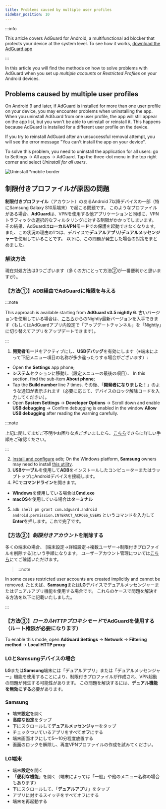 ```yaml
---
title: Problems caused by multiple user profiles
sidebar_position: 10
---
```


:::info

This article covers AdGuard for Android, a multifunctional ad blocker that protects your device at the system level. To see how it works, [download the AdGuard app](https://adguard.com/download.html?auto=true)

:::

In this article you will find the methods on how to solve problems with AdGuard when you set up *multiple accounts* or *Restricted Profiles* on your Android devices.

## Problems caused by multiple user profiles

On Android 9 and later, if AdGuard is installed for more than one user profile on your device, you may encounter problems when uninstalling the app. When you uninstall AdGuard from one user profile, the app will still appear on the app list, but you won't be able to uninstall or reinstall it. This happens because AdGuard is installed for a different user profile on the device.

If you try to reinstall AdGuard after an unsuccessful removal attempt, you will see the error message "You can't install the app on your device".

To solve this problem, you need to uninstall the application for all users: go to Settings → All apps → AdGuard. Tap the three-dot menu in the top right corner and select *Uninstall for all users*.

![Uninstall *mobile border](https://cdn.adtidy.org/blog/new/tu49hmultiple_users.png)

## 制限付きプロファイルが原因の問題

**制限付きプロファイル**（アカウント）のあるAndroid 7以降デバイスの一部（特にSamsung Galaxy S10系端末）で起こる問題です。 このようなプロファイルがある場合、**AdGuard**は、VPNを使用する他アプリケーションと同様に、VPNトラフィックの選択的なフィルタリングに対する制限がかかってしまいます。 その結果、AdGuardは**ローカルVPNモード**での保護を起動できなくなります。 また、この状況の理由の1つは、デバイスで**デュアルアプリ/デュアルメッセンジャー**を使用していることです。 以下に、この問題が発生した場合の対策をまとめました。

### 解決方法

現在対処方法は3つございます（多くの方にとって方法②が一番便利かと思いますが）。

### 【方法①】ADB経由でAdGuardに権限を与える

:::note

This approach is available starting from **AdGuard v3.5 nightly 6**. 古いバージョンを使用している場合は、[こちら](https://adguard.com/adguard-android/overview.html)からのNightly最新バージョンを入手できます（もしくはAdGuardアプリ内設定で「アップデートチャンネル」を「Nightly」に切り替えてアプリをアップデートできます）。

:::

1. **開発者モード**をアクティブにし、**USBデバッグ**を有効にします（※端末によって下記メニュー項目の名称が多少違ったりする場合がございます）:
- Open the **Settings** app phone;
- **システム**セクションに移動し（設定メニューの最後の項目）、 In this section, find the sub-item **About phone**;
- Tap the **Build number** line 7 times. その後、「**開発者になりました！**」のような通知が表示されます（必要に応じて、デバイスのロック解除コードを入力してください）。
- Open **System Settings** → **Developer Options** → Scroll down and enable **USB debugging** → Confirm debugging is enabled in the window **Allow USB debugging** after reading the warning carefully.

:::note

上記に関してまだご不明やお困りな点ございましたら、[こちら](https://developer.android.com/studio/debug/dev-options)でさらに詳しい手順をご確認ください。

:::

2. [Install and configure](https://www.xda-developers.com/install-adb-windows-macos-linux/) adb; On the Windows platform, **Samsung** owners may need to install [this utility](https://developer.samsung.com/mobile/android-usb-driver.html).
3. **USBケーブル**を使用して**ADB**をインストールしたコンピューターまたはラップトップにAndroidデバイスを接続します。
4. PCで**コマンドライン**を開きます。
- **Windows**を使用している場合は**Cmd.exe**
- **macOS**を使用している場合は**ターミナル**
5. `adb shell pm grant com.adguard.android android.permission.INTERACT_ACROSS_USERS` というコマンドを入力して**Enter**を押します。これで完了です。

### 【方法②】*制限付きアカウント*を削除する

多くの端末の場合、 [端末設定→詳細設定→複数ユーザー→制限付きプロファイルを削除する]という手順になります。 ユーザーアカウント管理については[こちら](https://support.google.com/a/answer/6223444?hl=en)にてご確認いただけます。
> :::note

In some cases restricted user accounts are created implicitly and cannot be removed. たとえば、**Samsung**または**LG**デバイスでデュアルメッセンジャーまたはデュアルアプリ機能を使用する場合です。 これらのケースで問題を解決する方法を以下に記載いたしました。

:::

### 【方法③】*ローカルHTTPプロキシモード*でAdGuardを使用する（ルート権限が必要になります）

To enable this mode, open **AdGuard Settings** → **Network** → **Filtering method** → **Local HTTP proxy**

### LGとSamsungデバイスの場合

**LG**または**Samsung**端末には「デュアルアプリ」または「デュアルメッセンジャー」機能を使用することにより、制限付きプロファイルが作成され、VPN起動の問題が発生する可能性があります。 この問題を解決するには、**デュアル機能を無効にする**必要があります。

### Samsung

- 端末**設定**を開く
- **高度な設定**をタップ
- 下にスクロールして**デュアルメッセンジャー**をタップ
- チェックついているアプリをすべて**オフ**にする
- 端末画面オフにして5～10分程度放置する
- 画面のロックを解除し、再度VPNプロファイルの作成を試みてください。

### LG端末

- 端末**設定**を開く
- 「**便利な機能**」を開く（端末によっては「一般」や他のメニュー名称の場合もあります）
- 下にスクロールして、「**デュアルアプリ**」をタップ
- アプリに対するスイッチをすべてオフにする
- 端末を再起動する


